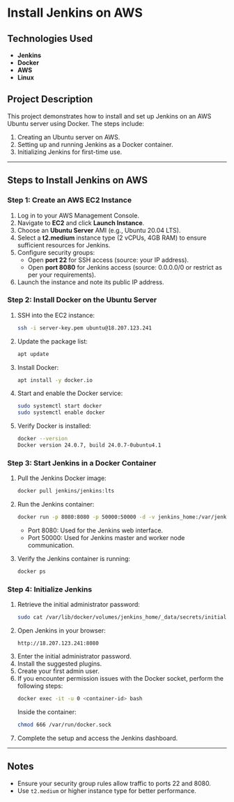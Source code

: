 # Install Jenkins on AWS

## Technologies Used
- **Jenkins**
- **Docker**
- **AWS**
- **Linux**

## Project Description
This project demonstrates how to install and set up Jenkins on an AWS Ubuntu server using Docker. The steps include:
1. Creating an Ubuntu server on AWS.
2. Setting up and running Jenkins as a Docker container.
3. Initializing Jenkins for first-time use.

---

## Steps to Install Jenkins on AWS

### Step 1: Create an AWS EC2 Instance
1. Log in to your AWS Management Console.
2. Navigate to **EC2** and click **Launch Instance**.
3. Choose an **Ubuntu Server** AMI (e.g., Ubuntu 20.04 LTS).
4. Select a **t2.medium** instance type (2 vCPUs, 4GB RAM) to ensure sufficient resources for Jenkins.
5. Configure security groups:
   - Open **port 22** for SSH access (source: your IP address).
   - Open **port 8080** for Jenkins access (source: 0.0.0.0/0 or restrict as per your requirements).
6. Launch the instance and note its public IP address.

### Step 2: Install Docker on the Ubuntu Server
1. SSH into the EC2 instance:
   ```bash
   ssh -i server-key.pem ubuntu@18.207.123.241
   ```
2. Update the package list:
   ```bash
   apt update
   ```
3. Install Docker:
   ```bash
   apt install -y docker.io
   ```
4. Start and enable the Docker service:
   ```bash
   sudo systemctl start docker
   sudo systemctl enable docker
   ```
5. Verify Docker is installed:
   ```bash
   docker --version
   Docker version 24.0.7, build 24.0.7-0ubuntu4.1
   ```

### Step 3: Start Jenkins in a Docker Container
1. Pull the Jenkins Docker image:
   ```bash
   docker pull jenkins/jenkins:lts
   ```
2. Run the Jenkins container:
   ```bash
   docker run -p 8080:8080 -p 50000:50000 -d -v jenkins_home:/var/jenkins_home jenkins/jenkins:lts
   ```
   - Port 8080: Used for the Jenkins web interface.
   - Port 50000: Used for Jenkins master and worker node communication.
     
3. Verify the Jenkins container is running:
   ```bash
   docker ps
   ```

### Step 4: Initialize Jenkins
1. Retrieve the initial administrator password:
     ```bash
     sudo cat /var/lib/docker/volumes/jenkins_home/_data/secrets/initialAdminPassword
     ```
2. Open Jenkins in your browser:
   ```
   http://18.207.123.241:8080
   ```
3. Enter the initial administrator password.
4. Install the suggested plugins.
5. Create your first admin user.
6. If you encounter permission issues with the Docker socket, perform the following steps:
   ```bash
   docker exec -it -u 0 <container-id> bash
   ```
   Inside the container:
   ```bash
   chmod 666 /var/run/docker.sock
   ```
7. Complete the setup and access the Jenkins dashboard.
---

## Notes
- Ensure your security group rules allow traffic to ports 22 and 8080.
- Use `t2.medium` or higher instance type for better performance.


